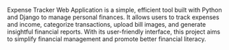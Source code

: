 Expense Tracker Web Application is a simple, efficient tool built with Python and Django to manage personal finances. It allows users to track expenses and income, categorize transactions, upload bill images, and generate insightful financial reports. With its user-friendly interface, this project aims to simplify financial management and promote better financial literacy.
